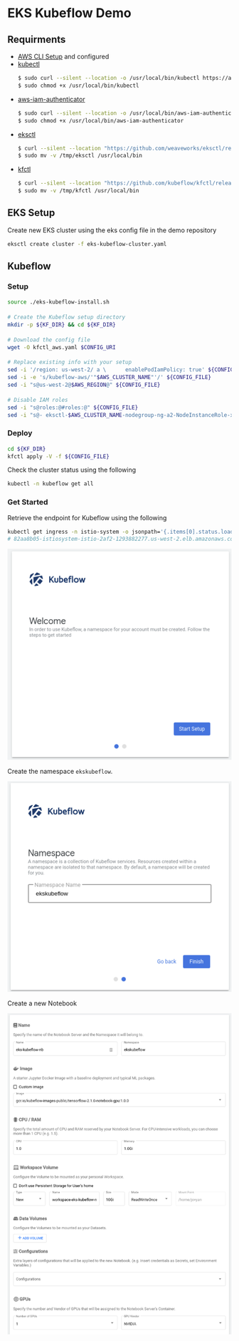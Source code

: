 # EKS Kubeflow Demo

## Requirments

* [AWS CLI Setup](https://aws.amazon.com/cli/) and configured
* [kubectl](https://kubernetes.io/docs/tasks/tools/install-kubectl/)
    ```bash
    $ sudo curl --silent --location -o /usr/local/bin/kubectl https://amazon-eks.s3-us-west-2.amazonaws.com/1.14.6/2019-08-22/bin/linux/amd64/kubectl
    $ sudo chmod +x /usr/local/bin/kubectl
    ```
* [aws-iam-authenticator](https://docs.aws.amazon.com/eks/latest/userguide/install-aws-iam-authenticator.html)
    ```bash
    $ sudo curl --silent --location -o /usr/local/bin/aws-iam-authenticator https://amazon-eks.s3.us-west-2.amazonaws.com/1.15.10/2020-02-22/bin/linux/amd64/aws-iam-authenticator
    $ sudo chmod +x /usr/local/bin/aws-iam-authenticator
    ```
* [eksctl](https://eksctl.io/introduction/installation/)
    ```bash
    $ curl --silent --location "https://github.com/weaveworks/eksctl/releases/latest/download/eksctl_$(uname -s)_amd64.tar.gz" | tar xz -C /tmp
    $ sudo mv -v /tmp/eksctl /usr/local/bin
    ```
* [kfctl](https://github.com/kubeflow/kfctl)
    ```bash
    $ curl --silent --location "https://github.com/kubeflow/kfctl/releases/download/v1.0.1/kfctl_v1.0.1-0-gf3edb9b_linux.tar.gz" | tar xz -C /tmp
    $ sudo mv -v /tmp/kfctl /usr/local/bin
    ```

## EKS Setup

Create new EKS cluster using the eks config file in the demo repository

```bash
eksctl create cluster -f eks-kubeflow-cluster.yaml
```

## Kubeflow

### Setup

```bash
source ./eks-kubeflow-install.sh

# Create the Kubeflow setup directory
mkdir -p ${KF_DIR} && cd ${KF_DIR}

# Download the config file
wget -O kfctl_aws.yaml $CONFIG_URI

# Replace existing info with your setup
sed -i '/region: us-west-2/ a \      enablePodIamPolicy: true' ${CONFIG_FILE}
sed -i -e 's/kubeflow-aws/'"$AWS_CLUSTER_NAME"'/' ${CONFIG_FILE}
sed -i "s@us-west-2@$AWS_REGION@" ${CONFIG_FILE}

# Disable IAM roles
sed -i "s@roles:@#roles:@" ${CONFIG_FILE}
sed -i "s@- eksctl-$AWS_CLUSTER_NAME-nodegroup-ng-a2-NodeInstanceRole-xxxxxxx@#- eksctl-$AWS_CLUSTER_NAME-nodegroup-ng-a2-NodeInstanceRole-xxxxxxx@" ${CONFIG_FILE}
```

### Deploy

```bash
cd ${KF_DIR}
kfctl apply -V -f ${CONFIG_FILE}
```

Check the cluster status using the following

```bash
kubectl -n kubeflow get all
```

### Get Started

Retrieve the endpoint for Kubeflow using the following

```bash
kubectl get ingress -n istio-system -o jsonpath='{.items[0].status.loadBalancer.ingress[0].hostname}'
# 82aa8b05-istiosystem-istio-2af2-1293882277.us-west-2.elb.amazonaws.com
```

![Setup Kubeflow](img/kubeflow-get-started-01.png)

Create the namespace `ekskubeflow`.

![Setup Kubeflow Namespace](img/kubeflow-get-started-02.png)

Create a new Notebook

![Kubeflow Notebook](img/kubeflow-notebook-create.png)
